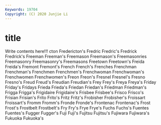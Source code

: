 ```yaml
---
Keywords: 19704
Copyright: (C) 2020 Junjie Li
---
```


# title

Write contents here!!!
cton 
Fredericton's 
Fredric 
Fredric's 
Fredrick 
Fredrick's 
Freeman 
Freeman's 
Freemason 
Freemason's
Freemasonries 
Freemasonry 
Freemasonry's 
Freemasons 
Freetown 
Freetown's 
Freida 
Freida's 
Fremont 
Fremont's
French 
French's 
Frenches 
Frenchman 
Frenchman's 
Frenchmen 
Frenchmen's 
Frenchwoman 
Frenchwoman's 
Frenchwomen
Frenchwomen's 
Freon 
Freon's 
Fresnel 
Fresnel's 
Fresno 
Fresno's 
Freud 
Freud's 
Freudian
Freudian's 
Frey 
Frey's 
Freya 
Freya's 
Friday 
Friday's 
Fridays 
Frieda 
Frieda's
Friedan 
Friedan's 
Friedman 
Friedman's 
Frigga 
Frigga's 
Frigidaire 
Frigidaire's 
Frisbee 
Frisbee's
Frisco 
Frisco's 
Frisian 
Frisian's 
Frito 
Frito's 
Fritz 
Fritz's 
Frobisher 
Frobisher's
Froissart 
Froissart's 
Fromm 
Fromm's 
Fronde 
Fronde's 
Frontenac 
Frontenac's 
Frost 
Frost's
Frostbelt 
Frostbelt's 
Fry 
Fry's 
Frye 
Frye's 
Fuchs 
Fuchs's 
Fuentes 
Fuentes's
Fugger 
Fugger's 
Fuji 
Fuji's 
Fujitsu 
Fujitsu's 
Fujiwara 
Fujiwara's 
Fukuoka 
Fukuoka's
